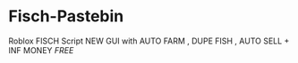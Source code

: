 # Fisch-Pastebin
Roblox FISCH Script NEW GUI with AUTO FARM , DUPE FISH , AUTO SELL + INF MONEY *FREE*
